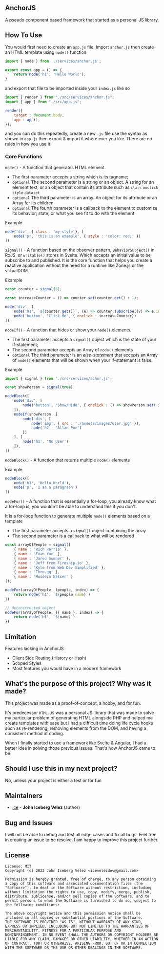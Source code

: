 ## AnchorJS

A pseudo component based framework that started as a personal JS library.

## How To Use

You would first need to create an ```app.js``` file. Import ```anchor.js``` then create an HTML template using ```node()``` function

```js
import { node } from './services/anchor.js';

export const app = () => {
    return node('h1', 'Hello World');
} 
```

and export that file to be imported inside your ```index.js``` like so

```js
import { render } from "./src/services/anchor.js";
import { app } from "./src/app.js";

render({
    target : document.body,
    app : app(),
});
```

and you can do this repeatedly, create a new ```.js``` file use the syntax as shown in ```app.js``` then export & import it where ever you like. There are no rules in how you use it

### Core Functions

```node()``` - A function that generates HTML element. 
*   The first parameter accepts a string which is its tagname; 
*   ```optional``` The second parameter is a string or an object. A string for an element text, or an object that contain its attribute such as ```class``` ```onclick``` ```style``` ```dataset``` 
*   ```optional``` The third parameter is an array. An object for its attribute or an Array for its children
* ```optional``` The fourth parameter is a callback to the element to customize its behavior; state; or what you see fit to do with the element 

Example
```js 
node('div', { class : 'my-style'}, [
    node('p', 'this is an example', { style : 'color: red;' })
])
```

```signal()``` - A function based on the observer pattern, ```BehaviorSubject()``` in RxJS, or ```writable()``` stores in Svelte. Which accepts an initial value to be subscribe to and published. It is the core function that helps you create a reactive application without the need for a runtime like Zone.js or the virtualDOM.

Example
```js
const counter = signal(0);

const increaseCounter = () => counter.set(counter.get() + 1);

node('div', [
    node('h1', `${counter.get()}`, (e) => counter.subscribe((v) => e.innerText = `${e}`)),
    node('button', 'Click Me', { onclick : increaseCounter})
])
```

```nodeIf()``` - A function that hides or show your ```node()``` elements. 
*   The first parameter accepts a ```signal()``` object which is the state of your if-statement; 
*   The second parameter accepts an Array of ```node()``` elements
*   ```optional``` The third parameter is an *else-statement* that accepts an Array of ```node()``` elements that will be shown when your if-statement is false.

Example
```js
import { signal } from './src/services/achor.js';

const showPerson = signal(true);

nodeBlock([
    node('div', [
        node('button', 'Show/Hide', { onclick : () => showPerson.set(!showPerson.get()) })
    ]),
    nodeIf(showPerson, [
        node('div', [
            node('img', { src : './assets/images/user.jpg' }),
            node('h2', 'Allan Poe')
        ])
    ], [
        node('h1', 'No User')
    ]),
])
```

```nodeBlock()``` - A function that returns multiple ```node()``` elements

Example
```js
nodeBlock([
    node('h1', 'Hello World'),
    node('p', 'I am a paragraph')
])
```

```nodeFor()``` - A function that is essentially a for-loop, you already know what a for-loop is, you wouldn't be able to understand this if you don't. 

It is a for-loop function to generate multiple ```node()``` elements based on a template

* The first parameter accepts a ```signal()``` object containing the array  
* The second parameter is a callback to what will be rendered

```js
const arrayOfPeople = signal([
    { name : 'Rich Harris' },
    { name : 'Evan Yue' },
    { name : 'Jared Sumner' },
    { name : 'Jeff from Fireship.io' },
    { name : 'Kyle from Web Dev Simplified' },
    { name : 'Theo.gg' },
    { name : 'Hussein Nasser' },
]);

nodeFor(arrayOfPeople, (people, index) => {
    return node('h1', `${people.name}`)
})

// deconstructed object 
nodeFor(arrayOfPeople, ({ name }, index) => {
    return node('h1', `${name}`)
})
```

## Limitation 

Features lacking in AnchorJS

*   Client Side Routing (History or Hash) 
*   Scoped Styles
*   Most features you would have in a modern framework

## What's the purpose of this project? Why was it made?

This project was made as a proof-of-concept, a hobby, and for fun. 

It's predecessor ```HTML.JS``` was a personal JS library that was made to solve my particular problem of generating HTML alongside PHP and helped me create templates with ease but I had a difficult time doing life cycle hooks such as re-rendering, removing elements from the DOM, and having a consistent method of coding. 

When I finally started to use a framework like Svelte & Angular, I had a better idea in solving those previous issues. That's how AnchorJS came to be

## Should I use this in my next project? 

No, unless your project is either a test or for fun

## Maintainers

- [ice](mailto:icevelezdev@gmail.com) - **John Iceberg Velez** (author)

## Bug and Issues

I will not be able to debug and test all edge cases and fix all bugs. Feel free in creating an issue to be resolve. I am happy to improve this project further.

## License

```text
License: MIT 
Copyright (c) 2022 John Iceberg Velez <icevelezdev@gmail.com>

Permission is hereby granted, free of charge, to any person obtaining
a copy of this software and associated documentation files (the
"Software"), to deal in the Software without restriction, including
without limitation the rights to use, copy, modify, merge, publish,
distribute, sublicense, and/or sell copies of the Software, and to
permit persons to whom the Software is furnished to do so, subject to
the following conditions:

The above copyright notice and this permission notice shall be
included in all copies or substantial portions of the Software.
THE SOFTWARE IS PROVIDED "AS IS", WITHOUT WARRANTY OF ANY KIND,
EXPRESS OR IMPLIED, INCLUDING BUT NOT LIMITED TO THE WARRANTIES OF
MERCHANTABILITY, FITNESS FOR A PARTICULAR PURPOSE AND
NONINFRINGEMENT. IN NO EVENT SHALL THE AUTHORS OR COPYRIGHT HOLDERS BE
LIABLE FOR ANY CLAIM, DAMAGES OR OTHER LIABILITY, WHETHER IN AN ACTION
OF CONTRACT, TORT OR OTHERWISE, ARISING FROM, OUT OF OR IN CONNECTION
WITH THE SOFTWARE OR THE USE OR OTHER DEALINGS IN THE SOFTWARE.
```